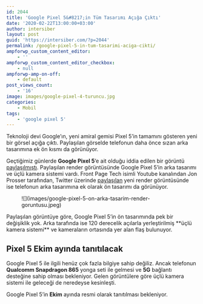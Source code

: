 ```yaml
---
id: 2044
title: 'Google Pixel 5&#8217;in Tüm Tasarımı Açığa Çıktı'
date: '2020-02-22T13:00:00+03:00'
author: intersiber
layout: post
guid: 'https://intersiber.com/?p=2044'
permalink: /google-pixel-5-in-tum-tasarimi-aciga-cikti/
ampforwp_custom_content_editor:
    - ''
ampforwp_custom_content_editor_checkbox:
    - null
ampforwp-amp-on-off:
    - default
post_views_count:
    - '16'
image: images/google-pixel-4-turuncu.jpg
categories:
    - Mobil
tags:
    - 'google pixel 5'
---
```


Teknoloji devi Google’ın, yeni amiral gemisi Pixel 5’in tamamını gösteren yeni bir görsel açığa çıktı. Paylaşılan görselde telefonun daha önce sızan arka tasarımına ek ön kısmı da görünüyor.

Geçtiğimiz günlerde **Google Pixel 5**‘e ait olduğu iddia edilen bir görüntü [paylaşılmıştı](https://intersiber.com/google-pixel-5-e-ait-ilk-goruntu-sizdi/). Paylaşılan render görüntüsünde Google Pixel 5’in arka tasarımı ve üçlü kamera sistemi vardı. Front Page Tech isimli Youtube kanalından Jon Prosser tarafından, Twitter üzerinde [paylaşılan](https://twitter.com/jon_prosser/status/1230477763343212545) yeni render görüntüsünde ise telefonun arka tasarımına ek olarak ön tasarımı da görünüyor.

<figure class="wp-block-image size-large">![](images/google-pixel-5-on-arka-tasarim-render-goruntusu.jpeg)</figure>Paylaşılan görüntüye göre, Google Pixel 5’in ön tasarımında pek bir değişiklik yok. Arka tarafında ise 120 derecelik açılarla yerleştirilmiş **üçlü kamera sistemi** ve kameraların ortasında yer alan flaş bulunuyor.

## Pixel 5 Ekim ayında tanıtılacak

Google Pixel 5 ile ilgili henüz çok fazla bilgiye sahip değiliz. Ancak telefonun **Qualcomm Snapdragon 865** yonga seti ile gelmesi ve **5G** bağlantı desteğine sahip olması bekleniyor. Gelen görüntülere göre üçlü kamera sistemi ile geleceği de neredeyse kesinleşti.

Google Pixel 5’in **Ekim** ayında resmi olarak tanıtılması bekleniyor.